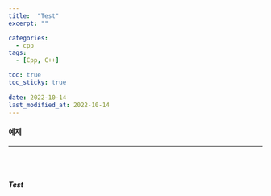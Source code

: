 ```yaml
---
title:  "Test"
excerpt: ""

categories:
  - cpp
tags:
  - [Cpp, C++]

toc: true
toc_sticky: true
 
date: 2022-10-14
last_modified_at: 2022-10-14
---
```


#### 예제 
---
<br>
<br>

##### Test

